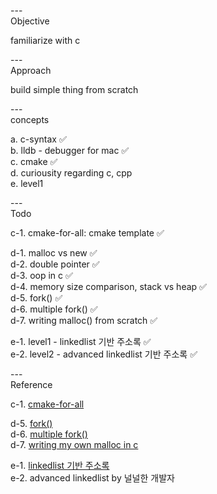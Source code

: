 ---\
Objective


familiarize with c



---\
Approach


build simple thing from scratch




---\
concepts

a. c-syntax :white_check_mark:\
b. lldb - debugger for mac :white_check_mark:\
c. cmake :white_check_mark:\
d. curiousity regarding c, cpp\
e. level1

---\
Todo


c-1. cmake-for-all: cmake template :white_check_mark:

d-1. malloc vs new :white_check_mark:\
d-2. double pointer :white_check_mark:\
d-3. oop in c :white_check_mark:\
d-4. memory size comparison, stack vs heap :white_check_mark:\
d-5. fork() :white_check_mark:\
d-6. multiple fork() :white_check_mark:\
d-7. writing malloc() from scratch :white_check_mark:

e-1. level1 - linkedlist 기반 주소록 :white_check_mark:\
e-2. level2 - advanced linkedlist 기반 주소록 :white_check_mark:


---\
Reference


c-1. [cmake-for-all](https://github.com/kev0960/cmake-for-all)

d-5. [fork()](https://www.crocus.co.kr/451) \
d-6. [multiple fork()](https://www.crocus.co.kr/452) \
d-7. [writing my own malloc in c](https://www.youtube.com/watch?v=sZ8GJ1TiMdk&ab_channel=TsodingDaily)

e-1. [linkedlist 기반 주소록](https://m.blog.naver.com/PostView.naver?isHttpsRedirect=true&blogId=lsszz210&logNo=220282477592) \
e-2. advanced linkedlist by 널널한 개발자
